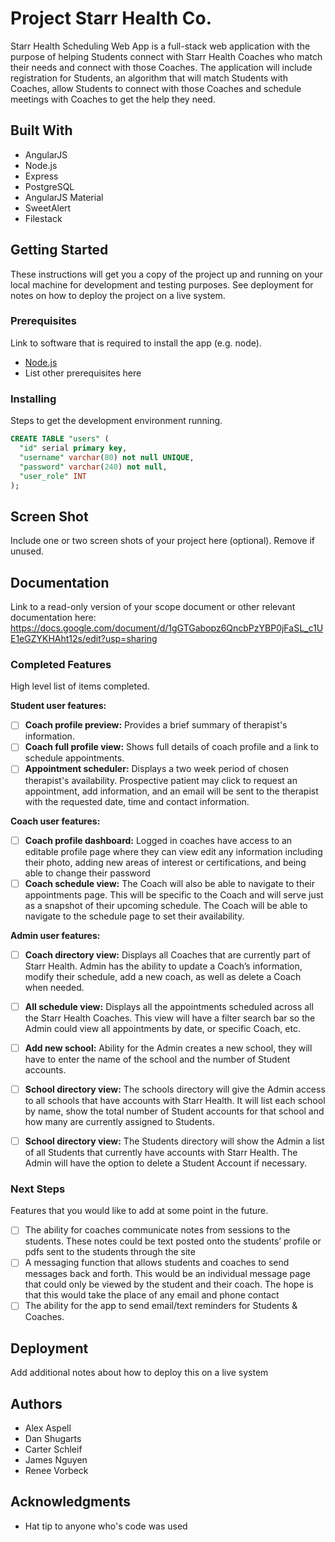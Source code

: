# Project Starr Health Co.

Starr Health Scheduling Web App is a full-stack web application with the purpose of helping Students connect with Starr Health Coaches who match their needs and connect with those Coaches. The application will include registration for Students, an algorithm that will match Students with Coaches, allow Students to connect with those Coaches and schedule meetings with Coaches to get the help they need.


## Built With

- AngularJS
- Node.js
- Express
- PostgreSQL
- AngularJS Material
- SweetAlert
- Filestack

## Getting Started

These instructions will get you a copy of the project up and running on your local machine for development and testing purposes. See deployment for notes on how to deploy the project on a live system.

### Prerequisites

Link to software that is required to install the app (e.g. node).

- [Node.js](https://nodejs.org/en/)
- List other prerequisites here


### Installing

Steps to get the development environment running.

```sql
CREATE TABLE "users" (
  "id" serial primary key,
  "username" varchar(80) not null UNIQUE,
  "password" varchar(240) not null,
  "user_role" INT
);
```

## Screen Shot

Include one or two screen shots of your project here (optional). Remove if unused.

## Documentation

Link to a read-only version of your scope document or other relevant documentation here: https://docs.google.com/document/d/1gGTGabopz6QncbPzYBP0jFaSL_c1UE1eGZYKHAht12s/edit?usp=sharing

### Completed Features

High level list of items completed.

**Student user features:**
- [ ] **Coach profile preview:** Provides a brief summary of therapist's information.
- [ ] **Coach full profile view:** Shows full details of coach profile and a link to schedule appointments.
- [ ] **Appointment scheduler:** Displays a two week period of chosen therapist's availability. Prospective patient may click to request an appointment, add information, and an email will be sent to the therapist with the requested date, time and contact information.

**Coach user features:**
- [ ] **Coach profile dashboard:** Logged in coaches have access to an editable profile page where they can view edit any information including their photo, adding new areas of interest or certifications, and being able to change their password
- [ ] **Coach schedule view:** The Coach will also be able to navigate to their appointments page. This will be specific
to the Coach and will serve just as a snapshot of their upcoming schedule. The Coach will be able to navigate to the schedule page to set their availability.

**Admin user features:**
- [ ] **Coach directory view:** Displays all Coaches that are currently part of Starr Health. Admin has the ability to update a Coach’s information, modify their schedule, add a new coach, as well as delete a Coach when needed.
- [ ] **All schedule view:** Displays all the appointments scheduled across all the Starr Health Coaches. This view will have a filter search bar so the Admin could view all appointments by date, or specific Coach, etc.
- [ ] **Add new school:** Ability for the Admin creates a new school, they will have to enter the name of the school and the number of Student accounts.
- [ ] **School directory view:** The schools directory will give the Admin access to all schools that have accounts with
Starr Health. It will list each school by name, show the total number of Student accounts for that school and how many are currently assigned to Students. 
- [ ] **School directory view:** The Students directory will show the Admin a list of all Students that currently have
accounts with Starr Health. The Admin will have the option to delete a Student Account if necessary.


### Next Steps

Features that you would like to add at some point in the future.

- [ ] The ability for coaches communicate notes from sessions to the students. These notes could be text posted onto the students’ profile or pdfs sent to the students through the site
- [ ] A messaging function that allows students and coaches to send messages back and forth. This would be an individual message page that could only be viewed by the student and their coach. The hope is that this would take the place of any email and phone contact
- [ ] The ability for the app to send email/text reminders for Students & Coaches.

## Deployment

Add additional notes about how to deploy this on a live system

## Authors

- Alex Aspell
- Dan Shugarts
- Carter Schleif
- James Nguyen
- Renee Vorbeck

## Acknowledgments

* Hat tip to anyone who's code was used
